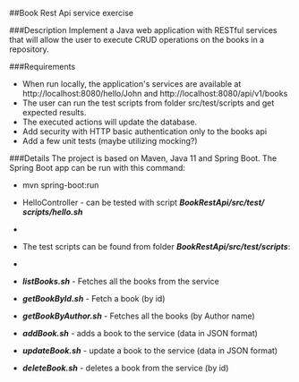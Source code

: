##Book Rest Api service exercise

###Description
Implement a Java web application with RESTful services that will allow the user to execute 
CRUD operations on the books in a repository.

###Requirements
* When run locally, the application's services are available at http://localhost:8080/hello/John and  http://localhost:8080/api/v1/books
* The user can run the test scripts from folder src/test/scripts and get expected results.
* The executed actions will update the database.
* Add security with HTTP basic authentication only to the books api
* Add a few unit tests (maybe utilizing mocking?)

###Details
The project is based on Maven, Java 11 and Spring Boot.
The Spring Boot app can be run with this command:

* mvn spring-boot:run


* HelloController - can be tested with script **_BookRestApi/src/test/
scripts/hello.sh_**
* 
* The test scripts can be found from folder **_BookRestApi/src/test/scripts_**:
* 
* **_listBooks.sh_** - Fetches all the books from the service
* **_getBookById.sh_** - Fetch a book (by id) 
* **_getBookByAuthor.sh_** - Fetches all the books (by Author name)
* **_addBook.sh_** - adds a book to the service (data in JSON format)
* **_updateBook.sh_** - update a book to the service (data in JSON format)
* **_deleteBook.sh_** - deletes a book from the service (by id)